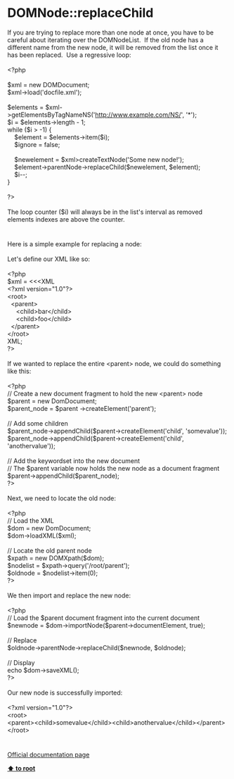 # DOMNode::replaceChild




<div class="phpcode"><span class="html">
If you are trying to replace more than one node at once, you have to be careful about iterating over the DOMNodeList.&#xA0; If the old node has a different name from the new node, it will be removed from the list once it has been replaced.&#xA0; Use a regressive loop:
<br>
<br><span class="default">&lt;?php
<br>
<br>$xml </span><span class="keyword">= new </span><span class="default">DOMDocument</span><span class="keyword">;
<br></span><span class="default">$xml</span><span class="keyword">-&gt;</span><span class="default">load</span><span class="keyword">(</span><span class="string">&apos;docfile.xml&apos;</span><span class="keyword">);
<br>
<br></span><span class="default">$elements </span><span class="keyword">= </span><span class="default">$xml</span><span class="keyword">-&gt;</span><span class="default">getElementsByTagNameNS</span><span class="keyword">(</span><span class="string">&apos;<a href="http://www.example.com/NS/" rel="nofollow" target="_blank">http://www.example.com/NS/</a>&apos;</span><span class="keyword">, </span><span class="string">&apos;*&apos;</span><span class="keyword">);
<br></span><span class="default">$i </span><span class="keyword">= </span><span class="default">$elements</span><span class="keyword">-&gt;</span><span class="default">length </span><span class="keyword">- </span><span class="default">1</span><span class="keyword">;
<br>while (</span><span class="default">$i </span><span class="keyword">&gt; -</span><span class="default">1</span><span class="keyword">) {
<br>&#xA0; &#xA0; </span><span class="default">$element </span><span class="keyword">= </span><span class="default">$elements</span><span class="keyword">-&gt;</span><span class="default">item</span><span class="keyword">(</span><span class="default">$i</span><span class="keyword">);
<br>&#xA0; &#xA0; </span><span class="default">$ignore </span><span class="keyword">= </span><span class="default">false</span><span class="keyword">;
<br>
<br>&#xA0; &#xA0; </span><span class="default">$newelement </span><span class="keyword">= </span><span class="default">$xml</span><span class="keyword">&gt;</span><span class="default">createTextNode</span><span class="keyword">(</span><span class="string">&apos;Some new node!&apos;</span><span class="keyword">);
<br>&#xA0; &#xA0; </span><span class="default">$element</span><span class="keyword">-&gt;</span><span class="default">parentNode</span><span class="keyword">-&gt;</span><span class="default">replaceChild</span><span class="keyword">(</span><span class="default">$newelement</span><span class="keyword">, </span><span class="default">$element</span><span class="keyword">);
<br>&#xA0; &#xA0; </span><span class="default">$i</span><span class="keyword">--;
<br>}
<br>
<br></span><span class="default">?&gt;
<br></span>
<br>The loop counter ($i) will always be in the list&apos;s interval as removed elements indexes are above the counter.</span>
</div>
  

#


<div class="phpcode"><span class="html">
Here is a simple example for replacing a node:<br><br>Let&apos;s define our XML like so:<br><br><span class="default">&lt;?php<br>$xml </span><span class="keyword">= &lt;&lt;&lt;XML<br></span><span class="string">&lt;?xml version=&quot;1.0&quot;?&gt;<br>&lt;root&gt;<br>&#xA0; &lt;parent&gt;<br>&#xA0; &#xA0;&#xA0; &lt;child&gt;bar&lt;/child&gt;<br>&#xA0; &#xA0;&#xA0; &lt;child&gt;foo&lt;/child&gt;<br>&#xA0; &lt;/parent&gt;<br>&lt;/root&gt;<br></span><span class="keyword">XML;<br></span><span class="default">?&gt;<br></span><br>If we wanted to replace the entire &lt;parent&gt; node, we could do something like this:<br><br><span class="default">&lt;?php<br></span><span class="comment">// Create a new document fragment to hold the new &lt;parent&gt; node<br></span><span class="default">$parent </span><span class="keyword">= new </span><span class="default">DomDocument</span><span class="keyword">;<br></span><span class="default">$parent_node </span><span class="keyword">= </span><span class="default">$parent </span><span class="keyword">-&gt;</span><span class="default">createElement</span><span class="keyword">(</span><span class="string">&apos;parent&apos;</span><span class="keyword">);<br><br></span><span class="comment">// Add some children<br></span><span class="default">$parent_node</span><span class="keyword">-&gt;</span><span class="default">appendChild</span><span class="keyword">(</span><span class="default">$parent</span><span class="keyword">-&gt;</span><span class="default">createElement</span><span class="keyword">(</span><span class="string">&apos;child&apos;</span><span class="keyword">, </span><span class="string">&apos;somevalue&apos;</span><span class="keyword">));<br></span><span class="default">$parent_node</span><span class="keyword">-&gt;</span><span class="default">appendChild</span><span class="keyword">(</span><span class="default">$parent</span><span class="keyword">-&gt;</span><span class="default">createElement</span><span class="keyword">(</span><span class="string">&apos;child&apos;</span><span class="keyword">, </span><span class="string">&apos;anothervalue&apos;</span><span class="keyword">));<br><br></span><span class="comment">// Add the keywordset into the new document<br>// The $parent variable now holds the new node as a document fragment<br></span><span class="default">$parent</span><span class="keyword">-&gt;</span><span class="default">appendChild</span><span class="keyword">(</span><span class="default">$parent_node</span><span class="keyword">);<br></span><span class="default">?&gt;<br></span><br>Next, we need to locate the old node:<br><br><span class="default">&lt;?php<br></span><span class="comment">// Load the XML<br></span><span class="default">$dom </span><span class="keyword">= new </span><span class="default">DomDocument</span><span class="keyword">;<br></span><span class="default">$dom</span><span class="keyword">-&gt;</span><span class="default">loadXML</span><span class="keyword">(</span><span class="default">$xml</span><span class="keyword">);<br><br></span><span class="comment">// Locate the old parent node<br></span><span class="default">$xpath </span><span class="keyword">= new </span><span class="default">DOMXpath</span><span class="keyword">(</span><span class="default">$dom</span><span class="keyword">);<br></span><span class="default">$nodelist </span><span class="keyword">= </span><span class="default">$xpath</span><span class="keyword">-&gt;</span><span class="default">query</span><span class="keyword">(</span><span class="string">&apos;/root/parent&apos;</span><span class="keyword">);<br></span><span class="default">$oldnode </span><span class="keyword">= </span><span class="default">$nodelist</span><span class="keyword">-&gt;</span><span class="default">item</span><span class="keyword">(</span><span class="default">0</span><span class="keyword">);<br></span><span class="default">?&gt;<br></span><br>We then import and replace the new node:<br><br><span class="default">&lt;?php<br></span><span class="comment">// Load the $parent document fragment into the current document<br></span><span class="default">$newnode </span><span class="keyword">= </span><span class="default">$dom</span><span class="keyword">-&gt;</span><span class="default">importNode</span><span class="keyword">(</span><span class="default">$parent</span><span class="keyword">-&gt;</span><span class="default">documentElement</span><span class="keyword">, </span><span class="default">true</span><span class="keyword">);<br><br></span><span class="comment">// Replace<br></span><span class="default">$oldnode</span><span class="keyword">-&gt;</span><span class="default">parentNode</span><span class="keyword">-&gt;</span><span class="default">replaceChild</span><span class="keyword">(</span><span class="default">$newnode</span><span class="keyword">, </span><span class="default">$oldnode</span><span class="keyword">);<br><br></span><span class="comment">// Display<br></span><span class="keyword">echo </span><span class="default">$dom</span><span class="keyword">-&gt;</span><span class="default">saveXML</span><span class="keyword">();<br></span><span class="default">?&gt;<br></span><br>Our new node is successfully imported:<br><br>&lt;?xml version=&quot;1.0&quot;?&gt;<br>&lt;root&gt;<br>&lt;parent&gt;&lt;child&gt;somevalue&lt;/child&gt;&lt;child&gt;anothervalue&lt;/child&gt;&lt;/parent&gt;<br>&lt;/root&gt;</span>
</div>
  

#

[Official documentation page](https://www.php.net/manual/en/domnode.replacechild.php)

**[⬆ to root](/)**